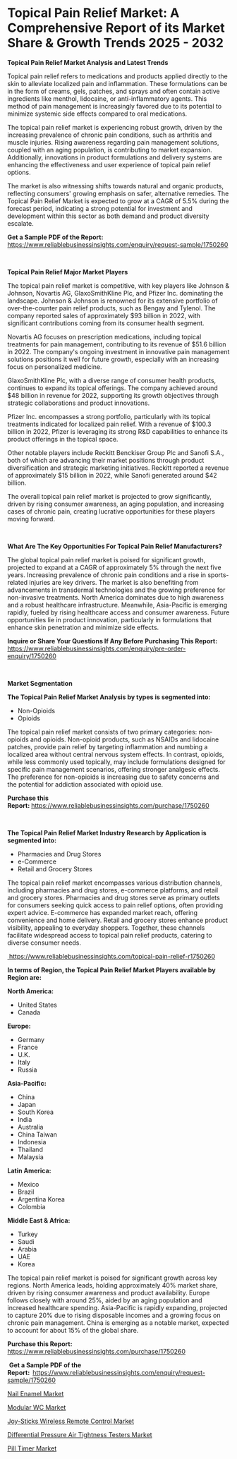 <p><h1>Topical Pain Relief Market: A Comprehensive Report of its Market Share & Growth Trends 2025 - 2032</h1></p><p><strong>Topical Pain Relief Market Analysis and Latest Trends</strong></p>
<p><p>Topical pain relief refers to medications and products applied directly to the skin to alleviate localized pain and inflammation. These formulations can be in the form of creams, gels, patches, and sprays and often contain active ingredients like menthol, lidocaine, or anti-inflammatory agents. This method of pain management is increasingly favored due to its potential to minimize systemic side effects compared to oral medications.</p><p>The topical pain relief market is experiencing robust growth, driven by the increasing prevalence of chronic pain conditions, such as arthritis and muscle injuries. Rising awareness regarding pain management solutions, coupled with an aging population, is contributing to market expansion. Additionally, innovations in product formulations and delivery systems are enhancing the effectiveness and user experience of topical pain relief options.</p><p>The market is also witnessing shifts towards natural and organic products, reflecting consumers' growing emphasis on safer, alternative remedies. The Topical Pain Relief Market is expected to grow at a CAGR of 5.5% during the forecast period, indicating a strong potential for investment and development within this sector as both demand and product diversity escalate.</p></p>
<p><strong>Get a Sample PDF of the Report:&nbsp;</strong> <a href="https://www.reliablebusinessinsights.com/enquiry/request-sample/1750260?utm_campaign=1873&utm_medium=2&utm_source=Github&utm_content=ia&utm_term=05032025&utm_id=topical-pain-relief">https://www.reliablebusinessinsights.com/enquiry/request-sample/1750260</a></p>
<p>&nbsp;</p>
<p><strong>Topical Pain Relief Major Market Players</strong></p>
<p><p>The topical pain relief market is competitive, with key players like Johnson & Johnson, Novartis AG, GlaxoSmithKline Plc, and Pfizer Inc. dominating the landscape. Johnson & Johnson is renowned for its extensive portfolio of over-the-counter pain relief products, such as Bengay and Tylenol. The company reported sales of approximately $93 billion in 2022, with significant contributions coming from its consumer health segment.</p><p>Novartis AG focuses on prescription medications, including topical treatments for pain management, contributing to its revenue of $51.6 billion in 2022. The company's ongoing investment in innovative pain management solutions positions it well for future growth, especially with an increasing focus on personalized medicine.</p><p>GlaxoSmithKline Plc, with a diverse range of consumer health products, continues to expand its topical offerings. The company achieved around $48 billion in revenue for 2022, supporting its growth objectives through strategic collaborations and product innovations.</p><p>Pfizer Inc. encompasses a strong portfolio, particularly with its topical treatments indicated for localized pain relief. With a revenue of $100.3 billion in 2022, Pfizer is leveraging its strong R&D capabilities to enhance its product offerings in the topical space.</p><p>Other notable players include Reckitt Benckiser Group Plc and Sanofi S.A., both of which are advancing their market positions through product diversification and strategic marketing initiatives. Reckitt reported a revenue of approximately $15 billion in 2022, while Sanofi generated around $42 billion.</p><p>The overall topical pain relief market is projected to grow significantly, driven by rising consumer awareness, an aging population, and increasing cases of chronic pain, creating lucrative opportunities for these players moving forward.</p></p>
<p>&nbsp;</p>
<p><strong>What Are The Key Opportunities For Topical Pain Relief Manufacturers?</strong></p>
<p><p>The global topical pain relief market is poised for significant growth, projected to expand at a CAGR of approximately 5% through the next five years. Increasing prevalence of chronic pain conditions and a rise in sports-related injuries are key drivers. The market is also benefiting from advancements in transdermal technologies and the growing preference for non-invasive treatments. North America dominates due to high awareness and a robust healthcare infrastructure. Meanwhile, Asia-Pacific is emerging rapidly, fueled by rising healthcare access and consumer awareness. Future opportunities lie in product innovation, particularly in formulations that enhance skin penetration and minimize side effects.</p></p>
<p><strong>Inquire or Share Your Questions If Any Before Purchasing This Report:</strong> <a href="https://www.reliablebusinessinsights.com/enquiry/pre-order-enquiry/1750260?utm_campaign=1873&utm_medium=2&utm_source=Github&utm_content=ia&utm_term=05032025&utm_id=topical-pain-relief">https://www.reliablebusinessinsights.com/enquiry/pre-order-enquiry/1750260</a></p>
<p>&nbsp;</p>
<p><strong>Market Segmentation</strong></p>
<p><strong>The Topical Pain Relief Market Analysis by types is segmented into:</strong></p>
<p><ul><li>Non-Opioids</li><li>Opioids</li></ul></p>
<p><p>The topical pain relief market consists of two primary categories: non-opioids and opioids. Non-opioid products, such as NSAIDs and lidocaine patches, provide pain relief by targeting inflammation and numbing a localized area without central nervous system effects. In contrast, opioids, while less commonly used topically, may include formulations designed for specific pain management scenarios, offering stronger analgesic effects. The preference for non-opioids is increasing due to safety concerns and the potential for addiction associated with opioid use.</p></p>
<p><strong>Purchase this Report:&nbsp;</strong><a href="https://www.reliablebusinessinsights.com/purchase/1750260?utm_campaign=1873&utm_medium=2&utm_source=Github&utm_content=ia&utm_term=05032025&utm_id=topical-pain-relief">https://www.reliablebusinessinsights.com/purchase/1750260</a></p>
<p>&nbsp;</p>
<p><strong>The Topical Pain Relief Market Industry Research by Application is segmented into:</strong></p>
<p><ul><li>Pharmacies and Drug Stores</li><li>e-Commerce</li><li>Retail and Grocery Stores</li></ul></p>
<p><p>The topical pain relief market encompasses various distribution channels, including pharmacies and drug stores, e-commerce platforms, and retail and grocery stores. Pharmacies and drug stores serve as primary outlets for consumers seeking quick access to pain relief options, often providing expert advice. E-commerce has expanded market reach, offering convenience and home delivery. Retail and grocery stores enhance product visibility, appealing to everyday shoppers. Together, these channels facilitate widespread access to topical pain relief products, catering to diverse consumer needs.</p></p>
<p><a href="https://www.reliablebusinessinsights.com/topical-pain-relief-r1750260?utm_campaign=1873&utm_medium=2&utm_source=Github&utm_content=ia&utm_term=05032025&utm_id=topical-pain-relief">&nbsp;https://www.reliablebusinessinsights.com/topical-pain-relief-r1750260</a></p>
<p><strong>In terms of Region, the Topical Pain Relief Market Players available by Region are:</strong></p>
<p>
    <p> <strong> North America: </strong>
        <ul>
            <li>United States</li>
            <li>Canada</li>
        </ul>
        </p> 
    <p> <strong> Europe: </strong>
        <ul>
            <li>Germany</li>
            <li>France</li>
            <li>U.K.</li>
            <li>Italy</li>
            <li>Russia</li>
        </ul>
        </p> 
    <p> <strong> Asia-Pacific: </strong>
        <ul>
            <li>China</li>
            <li>Japan</li>
            <li>South Korea</li>
            <li>India</li>
            <li>Australia</li>
            <li>China Taiwan</li>
            <li>Indonesia</li>
            <li>Thailand</li>
            <li>Malaysia</li>
        </ul>
        </p> 
    <p> <strong> Latin America: </strong>
        <ul>
            <li>Mexico</li>
            <li>Brazil</li>
            <li>Argentina Korea</li>
            <li>Colombia</li>
        </ul>
        </p> 
    <p> <strong> Middle East & Africa: </strong>
        <ul>
            <li>Turkey</li>
            <li>Saudi</li>
            <li>Arabia</li>
            <li>UAE</li>
            <li>Korea</li>
        </ul>
    </p>
    </p>
<p><p>The topical pain relief market is poised for significant growth across key regions. North America leads, holding approximately 40% market share, driven by rising consumer awareness and product availability. Europe follows closely with around 25%, aided by an aging population and increased healthcare spending. Asia-Pacific is rapidly expanding, projected to capture 20% due to rising disposable incomes and a growing focus on chronic pain management. China is emerging as a notable market, expected to account for about 15% of the global share.</p></p>
<p><strong>Purchase this Report: </strong><a href="https://www.reliablebusinessinsights.com/purchase/1750260?utm_campaign=1873&utm_medium=2&utm_source=Github&utm_content=ia&utm_term=05032025&utm_id=topical-pain-relief">https://www.reliablebusinessinsights.com/purchase/1750260</a></p>
<p>&nbsp;<strong>Get a Sample PDF of the Report:&nbsp;&nbsp;</strong><a href="https://www.reliablebusinessinsights.com/enquiry/request-sample/1750260?utm_campaign=1873&utm_medium=2&utm_source=Github&utm_content=ia&utm_term=05032025&utm_id=topical-pain-relief">https://www.reliablebusinessinsights.com/enquiry/request-sample/1750260</a></p>
<p><strong></strong></p>
<p><p><a href="https://www.linkedin.com/pulse/global-perspectives-nail-enamel-market-trends-forecast-2025-rtaac?utm_campaign=1873&utm_medium=2&utm_source=Github&utm_content=ia&utm_term=05032025&utm_id=topical-pain-relief">Nail Enamel Market</a></p><p><a href="https://www.linkedin.com/pulse/complete-swot-analysis-modular-wc-market-industry-trends-growth-promoting-rgunc?utm_campaign=1873&utm_medium=2&utm_source=Github&utm_content=ia&utm_term=05032025&utm_id=topical-pain-relief">Modular WC Market</a></p><p><a href="https://github.com/herakterroem/Market-Research-Report-List-1/blob/main/joy-sticks-wireless-remote-control-market.md?utm_campaign=1873&utm_medium=2&utm_source=Github&utm_content=ia&utm_term=05032025&utm_id=topical-pain-relief">Joy-Sticks Wireless Remote Control Market</a></p><p><a href="https://github.com/debowflaggqw/Market-Research-Report-List-1/blob/main/differential-pressure-air-tightness-testers-market.md?utm_campaign=1873&utm_medium=2&utm_source=Github&utm_content=ia&utm_term=05032025&utm_id=topical-pain-relief">Differential Pressure Air Tightness Testers Market</a></p><p><a href="https://www.linkedin.com/pulse/research-examination-onthe-pill-timer-marketsize-share-projected-fsvhc?utm_campaign=1873&utm_medium=2&utm_source=Github&utm_content=ia&utm_term=05032025&utm_id=topical-pain-relief">Pill Timer Market</a></p></p>